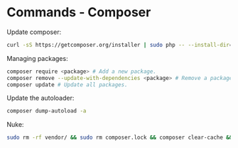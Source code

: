# Commands - Composer

Update composer:

```sh
curl -sS https://getcomposer.org/installer | sudo php -- --install-dir=/usr/local/bin/ --filename=composer
```

Managing packages:

```sh
composer require <package> # Add a new package.
composer remove --update-with-dependencies <package> # Remove a package.
composer update # Update all packages.
```

Update the autoloader:

```sh
composer dump-autoload -a
```

Nuke:

```sh
sudo rm -rf vendor/ && sudo rm composer.lock && composer clear-cache && composer update
```
